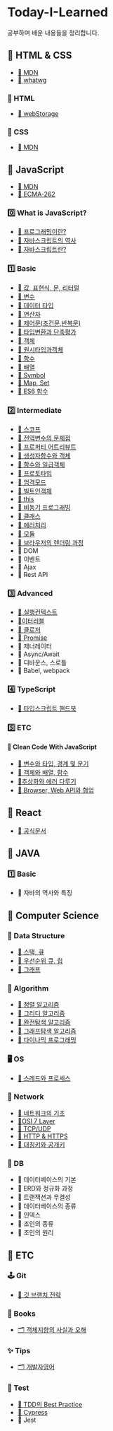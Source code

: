 # Today-I-Learned
공부하며 배운 내용들을 정리합니다. 

## 📌 HTML & CSS

- [🔗 MDN](https://developer.mozilla.org/ko/docs/Web/HTML)
- [🔗 whatwg](https://html.spec.whatwg.org/multipage/)


### 📕 HTML
- [📄 webStorage](https://github.com/NamjunKim12/Today-I-learned/blob/main/HTML%26CSS/web-storage-api.md)

### 🎨 CSS

- [🔗 MDN](https://developer.mozilla.org/ko/docs/Web/CSS/Reference)

## 📌 JavaScript

- [🔗 MDN](https://developer.mozilla.org/ko/)
- [🔗 ECMA-262](https://262.ecma-international.org/13.0/)

### 0️⃣ What is JavaScript?
  - [📄 프로그래밍이란?](https://github.com/NamjunKim12/Today-I-learned/blob/main/JS/000.%ED%94%84%EB%A1%9C%EA%B7%B8%EB%9E%98%EB%B0%8D%EC%9D%B4%EB%9E%80%3F.md)
  - [📄 자바스크립트의 역사](https://github.com/NamjunKim12/Today-I-learned/blob/main/JS/001.%EC%9E%90%EB%B0%94%EC%8A%A4%ED%81%AC%EB%A6%BD%ED%8A%B8%EC%9D%98%EC%97%AD%EC%82%AC.md)
  - [📄 자바스크립트란?](https://github.com/NamjunKim12/Today-I-learned/blob/main/JS/002.%EC%9E%90%EB%B0%94%EC%8A%A4%ED%81%AC%EB%A6%BD%ED%8A%B8%EB%9E%80%3F.md)

### 1️⃣ Basic
  - [📄 값, 표현식, 문, 리터럴](https://github.com/NamjunKim12/Today-I-learned/blob/main/JS/003.%EA%B0%92%2C%ED%91%9C%ED%97%8C%EC%8B%9D%2C%EB%AC%B8%2C%EB%A6%AC%ED%84%B0%EB%9F%B4.md)
  - [📄 변수](https://github.com/NamjunKim12/Today-I-learned/blob/main/JS/004.%EB%B3%80%EC%88%98.md)
  - [📄 데이터 타입](https://github.com/NamjunKim12/Today-I-learned/blob/main/JS/005.%EB%8D%B0%EC%9D%B4%ED%84%B0%ED%83%80%EC%9E%85.md)
  - [📄 연산자](https://github.com/NamjunKim12/Today-I-learned/blob/main/JS/006.%EC%97%B0%EC%82%B0%EC%9E%90.md)
  - [📄 제어문(조건문,반복문)](https://github.com/NamjunKim12/Today-I-learned/blob/main/JS/007.%EC%A0%9C%EC%96%B4%EB%AC%B8(%EC%A1%B0%EA%B1%B4%EB%AC%B8%2C%EB%B0%98%EB%B3%B5%EB%AC%B8).md)
  - [📄 타입변환과 단축평가](https://github.com/NamjunKim12/Today-I-learned/blob/main/JS/008.%ED%83%80%EC%9E%85%EB%B3%80%ED%99%98%EA%B3%BC%EB%8B%A8%EC%B6%95%ED%8F%89%EA%B0%80.md)
  - [📄 객체](https://github.com/NamjunKim12/Today-I-learned/blob/main/JS/009.%EA%B0%9D%EC%B2%B4.md)
  - [📄 원시타입과객체](https://github.com/NamjunKim12/Today-I-learned/blob/main/JS/010.%EC%9B%90%EC%8B%9C%ED%83%80%EC%9E%85%EA%B3%BC%20%EA%B0%9D%EC%B2%B4.md)
  - [📄 함수](https://github.com/NamjunKim12/Today-I-learned/blob/main/JS/011.%ED%95%A8%EC%88%98.md)
  - [📄 배열](https://github.com/NamjunKim12/Today-I-learned/blob/main/JS/026.%EB%B0%B0%EC%97%B4.md)
  - [📄 Symbol](https://github.com/NamjunKim12/Today-I-learned/blob/main/JS/027.%EC%8B%AC%EB%B3%BC.md)
  - [📄 Map, Set](https://github.com/NamjunKim12/Today-I-learned/blob/main/JS/029.Map%2CSet.md)
  - [📄 ES6 함수](https://github.com/NamjunKim12/Today-I-learned/blob/main/JS/025.ES6%ED%95%A8%EC%88%98.md)

### 2️⃣ Intermediate
  - [📄 스코프](https://github.com/NamjunKim12/Today-I-learned/blob/main/JS/012.%EC%8A%A4%EC%BD%94%ED%94%84.md)
  - [📄 전역변수의 문제점](https://github.com/NamjunKim12/Today-I-learned/blob/main/JS/013.%EC%A0%84%EC%97%AD%EB%B3%80%EC%88%98%EC%9D%98%EB%AC%B8%EC%A0%9C%EC%A0%90.md)
  - [📄 프로퍼티 어트리뷰트](https://github.com/NamjunKim12/Today-I-learned/blob/main/JS/014.%ED%94%84%EB%A1%9C%ED%8D%BC%ED%8B%B0%EC%96%B4%ED%8A%B8%EB%A6%AC%EB%B7%B0%ED%8A%B8.md)
  - [📄 생성자함수와 객체](https://github.com/NamjunKim12/Today-I-learned/blob/main/JS/015.%EC%83%9D%EC%84%B1%EC%9E%90%ED%95%A8%EC%88%98%EC%99%80%EA%B0%9D%EC%B2%B4.md)
  - [📄 함수와 일급객체](https://github.com/NamjunKim12/Today-I-learned/blob/main/JS/18.%ED%95%A8%EC%88%98%EC%99%80%EC%9D%BC%EA%B8%89%EA%B0%9D%EC%B2%B4.md)
  - [📄 프로토타입](https://github.com/NamjunKim12/Today-I-learned/blob/main/JS/017.%ED%94%84%EB%A1%9C%ED%86%A0%ED%83%80%EC%9E%85.md)
  - [📄 엄격모드](https://github.com/NamjunKim12/Today-I-learned/blob/main/JS/018.%EC%97%84%EA%B2%A9%EB%AA%A8%EB%93%9C.md)
  - [📄 빌트인객체](https://github.com/NamjunKim12/Today-I-learned/blob/main/JS/019.%EB%B9%8C%ED%8A%B8%EC%9D%B8%EA%B0%9D%EC%B2%B4.md)
  - [📄 this](https://github.com/NamjunKim12/Today-I-learned/blob/main/JS/020.this.md)
  - [📄 비동기 프로그래밍](https://github.com/NamjunKim12/Today-I-learned/blob/main/JS/023.%EB%B9%84%EB%8F%99%EA%B8%B0%ED%94%84%EB%A1%9C%EA%B7%B8%EB%9E%98%EB%B0%8D.md)
  - [📄 클래스](https://github.com/NamjunKim12/Today-I-learned/blob/main/JS/024.%ED%81%B4%EB%9E%98%EC%8A%A4.md)
  - [📄 에러처리](https://github.com/NamjunKim12/Today-I-learned/blob/main/JS/032.%EC%97%90%EB%9F%AC%EC%B2%98%EB%A6%AC.md)
  - [📄 모듈](https://github.com/NamjunKim12/Today-I-learned/blob/main/JS/033.%EB%AA%A8%EB%93%88.md)
  - [📄 브라우저의 렌더링 과정](https://github.com/NamjunKim12/Today-I-learned/blob/main/JS/034.%EB%B8%8C%EB%9D%BC%EC%9A%B0%EC%A0%80%EC%9D%98%EB%A0%8C%EB%8D%94%EB%A7%81%EA%B3%BC%EC%A0%95.md)
  - 📄 DOM
  - 📄 이벤트
  - 📄 Ajax
  - 📄 Rest API

### 3️⃣ Advanced

- [📄 실행컨텍스트](https://github.com/NamjunKim12/Today-I-learned/blob/main/JS/021.%EC%8B%A4%ED%96%89%EC%BB%A8%ED%85%8D%EC%8A%A4%ED%8A%B8.md)
- [📄이터러블](https://github.com/NamjunKim12/Today-I-learned/blob/main/JS/028.%EC%9D%B4%ED%84%B0%EB%9F%AC%EB%B8%94.md)
- [📄 클로저](https://github.com/NamjunKim12/Today-I-learned/blob/main/JS/022.%ED%81%B4%EB%A1%9C%EC%A0%80.md)
- [📄 Promise](https://github.com/NamjunKim12/Today-I-learned/blob/main/JS/031.Promise.md)
- 📄 제너레이터
- 📄 Async/Await
- 📄 디바운스, 스로틀
- 📄 Babel, webpack

### 4️⃣ TypeScript

- [🔗 타입스크립트 핸드북](https://yamoo9.gitbook.io/typescript/)

### 5️⃣ ETC

#### 🧹 Clean Code With JavaScript

- [📄 변수와 타입, 경계 및 분기](https://github.com/NamjunKim12/Today-I-learned/blob/main/JS/cleanCode/001.%EB%B3%80%EC%88%98%2C%ED%83%80%EC%9E%85%2C%EA%B2%BD%EA%B3%84%2C%EB%B6%84%EA%B8%B0.md)
- [📄 객체와 배열, 함수](https://github.com/NamjunKim12/Today-I-learned/blob/main/JS/cleanCode/002.%EB%B0%B0%EC%97%B4%2C%EA%B0%9D%EC%B2%B4%2C%ED%95%A8%EC%88%98.md)
- [📄추상화와 에러 다루기](https://github.com/NamjunKim12/Today-I-learned/blob/main/JS/cleanCode/003.%EC%B6%94%EC%83%81%ED%99%94%EC%99%80%EC%97%90%EB%9F%AC%EB%8B%A4%EB%A3%A8%EA%B8%B0.md)
- [📄 Browser, Web API와 협업](https://github.com/NamjunKim12/Today-I-learned/blob/main/JS/cleanCode/004.WebAPI%26%ED%98%91%EC%97%85.md)
## 📌 React
  - [🔗 공식문서](https://react.dev/)

## 📌 JAVA

### 1️⃣ Basic
- 📄 자바의 역사와 특징


## 📌 Computer Science 

### 💾 Data Structure
   - [📄 스택, 큐](https://github.com/NamjunKim12/Today-I-learned/blob/main/CS/DataStructure/Stack%20%26%20queue.md)
   - [📄 우선순위 큐, 힙](https://github.com/NamjunKim12/Today-I-learned/blob/main/CS/DataStructure/PriorityQueue%20%26%20heap.md)
   - [📄 그래프](https://github.com/NamjunKim12/Today-I-learned/blob/main/CS/DataStructure/Graph.md)

### 🧠 Algorithm
  - [📄 정렬 알고리즘](https://github.com/NamjunKim12/Today-I-learned/blob/main/CS/Algotithm/Sorting.md)
  - [📄 그리디 알고리즘](https://github.com/NamjunKim12/Today-I-learned/blob/main/CS/Algotithm/Greedy.md)
  - [📄 완전탐색 알고리즘](https://github.com/NamjunKim12/Today-I-learned/blob/main/CS/Algotithm/ExhaustiveSearch.md)
  - [📄 그래프탐색 알고리즘](https://github.com/NamjunKim12/Today-I-learned/blob/main/CS/Algotithm/BFS%2CDFS.md)
  - [📄 다이나믹 프로그래밍](https://github.com/NamjunKim12/Today-I-learned/blob/main/CS/Algotithm/DynamicProgramming.md)
  
### 🖥️ OS
   - [📄 스레드와 프로세스](https://github.com/NamjunKim12/Today-I-learned/blob/main/CS/OS/%EC%8A%A4%EB%A0%88%EB%93%9C%EC%99%80%20%ED%94%84%EB%A1%9C%EC%84%B8%EC%8A%A4.md)

### 🛜 Network
  - [📄 네트워크의 기초](https://github.com/NamjunKim12/Today-I-learned/blob/main/CS/Network/001.%20%EB%84%A4%ED%8A%B8%EC%9B%8C%ED%81%AC%EC%9D%98%20%EA%B8%B0%EC%B4%88.md)
  - [📄OSI 7 Layer](https://github.com/NamjunKim12/Today-I-learned/blob/main/CS/Network/OSI7Layer.md)
  - [📄 TCP/UDP](https://github.com/NamjunKim12/Today-I-learned/blob/main/CS/Network/TCP%2CUDP.md)
  - [📄 HTTP & HTTPS](https://github.com/NamjunKim12/Today-I-learned/blob/main/CS/Network/HTTP%20&%20HTTPS.md)
  - [📄 대칭키와 공개키](https://github.com/NamjunKim12/Today-I-learned/blob/main/CS/Network/SymmetricKey%26PublicKey.md)
  
 ### 💾 DB
  - 📄 데이터베이스의 기본
  - 📄 ERD와 정규화 과정
  - 📄 트랜잭션과 무결성
  - 📄 데이터베이스의 종류
  - 📄 인덱스
  - 📄 조인의 종류
  - 📄 조인의 원리

## 📌 ETC

### 🕹️ Git
  - [📄 깃 브랜치 전략](https://github.com/NamjunKim12/Today-I-learned/blob/main/ETC/git/GitBranchStrategy.md)
### 📕 Books

- [🗂️ 객체지향의 사실과 오해](https://github.com/NamjunKim12/Today-I-learned/tree/main/ETC/books/%EA%B0%9D%EC%B2%B4%EC%A7%80%ED%96%A5%EC%9D%98%EC%82%AC%EC%8B%A4%EA%B3%BC%EC%98%A4%ED%95%B4.md)
### ✨ Tips
  - [🗂️ 개발자영어](https://github.com/NamjunKim12/Today-I-learned/tree/main/ETC/tips/DeveloperEnglish)

### 🧪 Test
  - [📄 TDD의 Best Practice](https://github.com/NamjunKim12/Today-I-learned/tree/main/ETC/test/BestPracticeOfTDD.md)
  - [📄 Cypress](https://github.com/NamjunKim12/Today-I-learned/tree/main/ETC/test/cypress.md)
  - 📄 Jest
